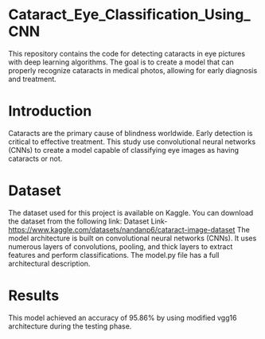 # Cataract_Eye_Classification_Using_CNN
This repository contains the code for detecting cataracts in eye pictures with deep learning algorithms. The goal is to create a model that can properly recognize cataracts in medical photos, allowing for early diagnosis and treatment.
# Introduction
Cataracts are the primary cause of blindness worldwide. Early detection is critical to effective treatment. This study use convolutional neural networks (CNNs) to create a model capable of classifying eye images as having cataracts or not.
# Dataset
The dataset used for this project is available on Kaggle. You can download the dataset from the following link:
Dataset Link- https://www.kaggle.com/datasets/nandanp6/cataract-image-dataset
The model architecture is built on convolutional neural networks (CNNs). It uses numerous layers of convolutions, pooling, and thick layers to extract features and perform classifications. The model.py file has a full architectural description.
# Results
This model achieved an accuracy of 95.86% by using modified vgg16 architecture during the testing phase.
